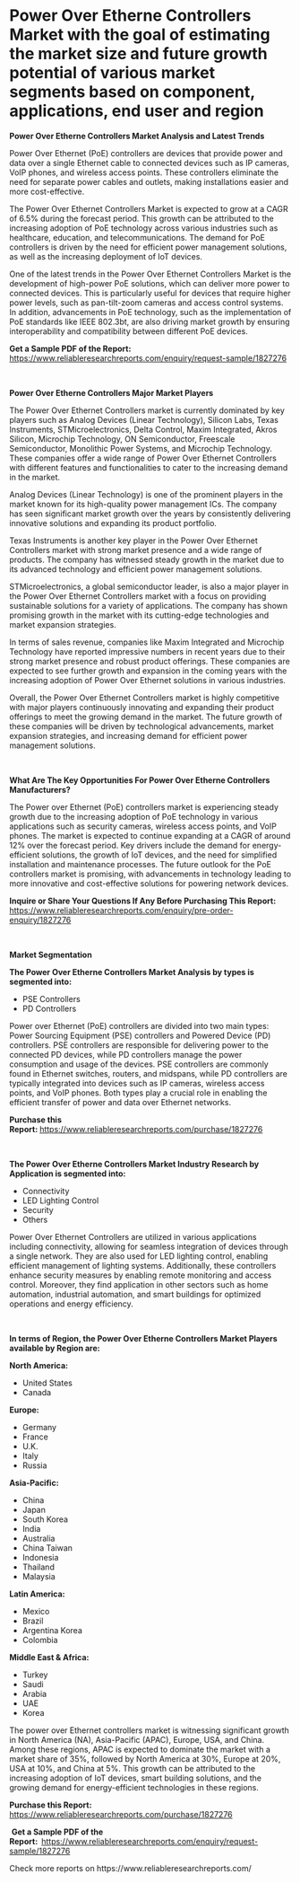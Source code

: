 <p><h1>Power Over Etherne Controllers Market with the goal of estimating the market size and future growth potential of various market segments based on component, applications, end user and region</h1></p><p><strong>Power Over Etherne Controllers Market Analysis and Latest Trends</strong></p>
<p><p>Power Over Ethernet (PoE) controllers are devices that provide power and data over a single Ethernet cable to connected devices such as IP cameras, VoIP phones, and wireless access points. These controllers eliminate the need for separate power cables and outlets, making installations easier and more cost-effective.</p><p>The Power Over Ethernet Controllers Market is expected to grow at a CAGR of 6.5% during the forecast period. This growth can be attributed to the increasing adoption of PoE technology across various industries such as healthcare, education, and telecommunications. The demand for PoE controllers is driven by the need for efficient power management solutions, as well as the increasing deployment of IoT devices.</p><p>One of the latest trends in the Power Over Ethernet Controllers Market is the development of high-power PoE solutions, which can deliver more power to connected devices. This is particularly useful for devices that require higher power levels, such as pan-tilt-zoom cameras and access control systems. In addition, advancements in PoE technology, such as the implementation of PoE standards like IEEE 802.3bt, are also driving market growth by ensuring interoperability and compatibility between different PoE devices.</p></p>
<p><strong>Get a Sample PDF of the Report:&nbsp;</strong> <a href="https://www.reliableresearchreports.com/enquiry/request-sample/1827276">https://www.reliableresearchreports.com/enquiry/request-sample/1827276</a></p>
<p>&nbsp;</p>
<p><strong>Power Over Etherne Controllers Major Market Players</strong></p>
<p><p>The Power Over Ethernet Controllers market is currently dominated by key players such as Analog Devices (Linear Technology), Silicon Labs, Texas Instruments, STMicroelectronics, Delta Control, Maxim Integrated, Akros Silicon, Microchip Technology, ON Semiconductor, Freescale Semiconductor, Monolithic Power Systems, and Microchip Technology. These companies offer a wide range of Power Over Ethernet Controllers with different features and functionalities to cater to the increasing demand in the market.</p><p>Analog Devices (Linear Technology) is one of the prominent players in the market known for its high-quality power management ICs. The company has seen significant market growth over the years by consistently delivering innovative solutions and expanding its product portfolio.</p><p>Texas Instruments is another key player in the Power Over Ethernet Controllers market with strong market presence and a wide range of products. The company has witnessed steady growth in the market due to its advanced technology and efficient power management solutions.</p><p>STMicroelectronics, a global semiconductor leader, is also a major player in the Power Over Ethernet Controllers market with a focus on providing sustainable solutions for a variety of applications. The company has shown promising growth in the market with its cutting-edge technologies and market expansion strategies.</p><p>In terms of sales revenue, companies like Maxim Integrated and Microchip Technology have reported impressive numbers in recent years due to their strong market presence and robust product offerings. These companies are expected to see further growth and expansion in the coming years with the increasing adoption of Power Over Ethernet solutions in various industries.</p><p>Overall, the Power Over Ethernet Controllers market is highly competitive with major players continuously innovating and expanding their product offerings to meet the growing demand in the market. The future growth of these companies will be driven by technological advancements, market expansion strategies, and increasing demand for efficient power management solutions.</p></p>
<p>&nbsp;</p>
<p><strong>What Are The Key Opportunities For Power Over Etherne Controllers Manufacturers?</strong></p>
<p><p>The Power over Ethernet (PoE) controllers market is experiencing steady growth due to the increasing adoption of PoE technology in various applications such as security cameras, wireless access points, and VoIP phones. The market is expected to continue expanding at a CAGR of around 12% over the forecast period. Key drivers include the demand for energy-efficient solutions, the growth of IoT devices, and the need for simplified installation and maintenance processes. The future outlook for the PoE controllers market is promising, with advancements in technology leading to more innovative and cost-effective solutions for powering network devices.</p></p>
<p><strong>Inquire or Share Your Questions If Any Before Purchasing This Report:</strong> <a href="https://www.reliableresearchreports.com/enquiry/pre-order-enquiry/1827276">https://www.reliableresearchreports.com/enquiry/pre-order-enquiry/1827276</a></p>
<p>&nbsp;</p>
<p><strong>Market Segmentation</strong></p>
<p><strong>The Power Over Etherne Controllers Market Analysis by types is segmented into:</strong></p>
<p><ul><li>PSE Controllers</li><li>PD Controllers</li></ul></p>
<p><p>Power over Ethernet (PoE) controllers are divided into two main types: Power Sourcing Equipment (PSE) controllers and Powered Device (PD) controllers. PSE controllers are responsible for delivering power to the connected PD devices, while PD controllers manage the power consumption and usage of the devices. PSE controllers are commonly found in Ethernet switches, routers, and midspans, while PD controllers are typically integrated into devices such as IP cameras, wireless access points, and VoIP phones. Both types play a crucial role in enabling the efficient transfer of power and data over Ethernet networks.</p></p>
<p><strong>Purchase this Report:&nbsp;</strong><a href="https://www.reliableresearchreports.com/purchase/1827276">https://www.reliableresearchreports.com/purchase/1827276</a></p>
<p>&nbsp;</p>
<p><strong>The Power Over Etherne Controllers Market Industry Research by Application is segmented into:</strong></p>
<p><ul><li>Connectivity</li><li>LED Lighting Control</li><li>Security</li><li>Others</li></ul></p>
<p><p>Power Over Ethernet Controllers are utilized in various applications including connectivity, allowing for seamless integration of devices through a single network. They are also used for LED lighting control, enabling efficient management of lighting systems. Additionally, these controllers enhance security measures by enabling remote monitoring and access control. Moreover, they find application in other sectors such as home automation, industrial automation, and smart buildings for optimized operations and energy efficiency.</p></p>
<p>&nbsp;</p>
<p><strong>In terms of Region, the Power Over Etherne Controllers Market Players available by Region are:</strong></p>
<p>
    <p> <strong> North America: </strong>
        <ul>
            <li>United States</li>
            <li>Canada</li>
        </ul>
        </p> 
    <p> <strong> Europe: </strong>
        <ul>
            <li>Germany</li>
            <li>France</li>
            <li>U.K.</li>
            <li>Italy</li>
            <li>Russia</li>
        </ul>
        </p> 
    <p> <strong> Asia-Pacific: </strong>
        <ul>
            <li>China</li>
            <li>Japan</li>
            <li>South Korea</li>
            <li>India</li>
            <li>Australia</li>
            <li>China Taiwan</li>
            <li>Indonesia</li>
            <li>Thailand</li>
            <li>Malaysia</li>
        </ul>
        </p> 
    <p> <strong> Latin America: </strong>
        <ul>
            <li>Mexico</li>
            <li>Brazil</li>
            <li>Argentina Korea</li>
            <li>Colombia</li>
        </ul>
        </p> 
    <p> <strong> Middle East & Africa: </strong>
        <ul>
            <li>Turkey</li>
            <li>Saudi</li>
            <li>Arabia</li>
            <li>UAE</li>
            <li>Korea</li>
        </ul>
    </p>
    </p>
<p><p>The power over Ethernet controllers market is witnessing significant growth in North America (NA), Asia-Pacific (APAC), Europe, USA, and China. Among these regions, APAC is expected to dominate the market with a market share of 35%, followed by North America at 30%, Europe at 20%, USA at 10%, and China at 5%. This growth can be attributed to the increasing adoption of IoT devices, smart building solutions, and the growing demand for energy-efficient technologies in these regions.</p></p>
<p><strong>Purchase this Report: </strong><a href="https://www.reliableresearchreports.com/purchase/1827276">https://www.reliableresearchreports.com/purchase/1827276</a></p>
<p>&nbsp;<strong>Get a Sample PDF of the Report:&nbsp;&nbsp;</strong><a href="https://www.reliableresearchreports.com/enquiry/request-sample/1827276">https://www.reliableresearchreports.com/enquiry/request-sample/1827276</a></p>
<p><strong></strong></p>
<p>Check more reports on https://www.reliableresearchreports.com/</p>